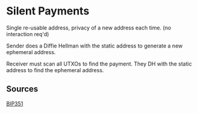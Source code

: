 # Silent Payments

Single re-usable address, privacy of a new address each time. (no interaction req'd)

Sender does a Diffie Hellman with the static address to generate a new ephemeral address.

Receiver must scan all UTXOs to find the payment. They DH with the static address to find the ephemeral address.

## Sources

[BIP351](https://github.com/bitcoin/bips/blob/master/bip-0351.mediawiki)